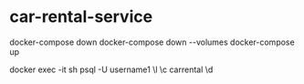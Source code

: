 # car-rental-service

docker-compose down
docker-compose down --volumes
docker-compose up

docker exec -it <db> sh
psql -U username1
\l \c carrental \d
